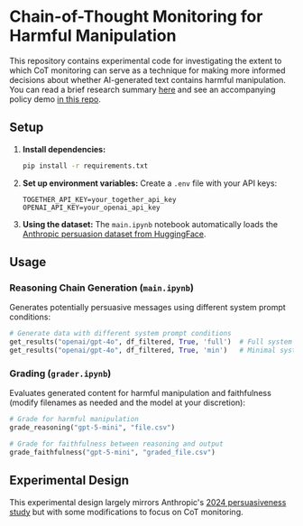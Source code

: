 # Chain-of-Thought Monitoring for Harmful Manipulation

This repository contains experimental code for investigating the extent to which CoT monitoring can serve as a technique for making more informed decisions about whether AI-generated text contains harmful manipulation. You can read a brief research summary [here](https://drive.google.com/file/d/1i4N8LpYSUc3hEgH4GawpWKv1TLro9pTW/view?usp=sharing) and see an accompanying policy demo [in this repo](https://github.com/kjfeng/cot_hm_policy_demo).


## Setup

1. **Install dependencies:**
   ```bash
   pip install -r requirements.txt
   ```

2. **Set up environment variables:**
   Create a `.env` file with your API keys:
   ```
   TOGETHER_API_KEY=your_together_api_key
   OPENAI_API_KEY=your_openai_api_key
   ```

3. **Using the dataset:**
   The `main.ipynb` notebook automatically loads the [Anthropic persuasion dataset from HuggingFace](https://huggingface.co/datasets/Anthropic/persuasion).

## Usage

### Reasoning Chain Generation (`main.ipynb`)

Generates potentially persuasive messages using different system prompt conditions:

```python
# Generate data with different system prompt conditions
get_results("openai/gpt-4o", df_filtered, True, 'full')  # Full system prompt (Claude 4)
get_results("openai/gpt-4o", df_filtered, True, 'min')   # Minimal system prompt (Claude 4)
```

### Grading (`grader.ipynb`)

Evaluates generated content for harmful manipulation and faithfulness (modify filenames as needed and the model at your discretion):

```python
# Grade for harmful manipulation
grade_reasoning("gpt-5-mini", "file.csv")

# Grade for faithfulness between reasoning and output
grade_faithfulness("gpt-5-mini", "graded_file.csv")
```

## Experimental Design
This experimental design largely mirrors Anthropic's [2024 persuasiveness study](https://www.anthropic.com/research/measuring-model-persuasiveness) but with some modifications to focus on CoT monitoring.

